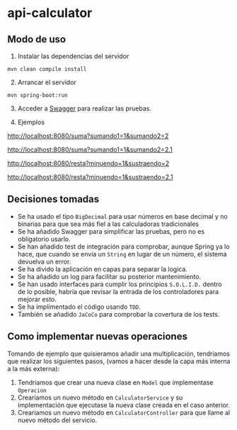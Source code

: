 # api-calculator

## Modo de uso

1. Instalar las dependencias del servidor

```shell
mvn clean compile install
```

2. Arrancar el servidor

```shell
mvn spring-boot:run
```

3. Acceder a [Swagger](http://localhost:8080/swagger-ui.html) para realizar las pruebas.

4. Ejemplos

[http://localhost:8080/suma?sumando1=1&sumando2=2](http://localhost:8080/suma?sumando1=1&sumando2=2)

[http://localhost:8080/suma?sumando1=1&sumando2=2.1](http://localhost:8080/suma?sumando1=1&sumando2=2.1)

[http://localhost:8080/resta?minuendo=1&sustraendo=2](http://localhost:8080/resta?minuendo=1&sustraendo=2)

[http://localhost:8080/resta?minuendo=1&sustraendo=2.1](http://localhost:8080/resta?minuendo=1&sustraendo=2.1)

## Decisiones tomadas

- Se ha usado el tipo `BigDecimal` para usar números en base decimal y no binarias para que sea más fiel a las
  calculadoras tradicionales
- Se ha añadido Swagger para simplificar las pruebas, pero no es obligatorio usarlo.
- Se han añadido test de integración para comprobar, aunque Spring ya lo hace, que cuando se envia un `String` en lugar
  de un número, el sistema devuelva un error.
- Se ha divido la aplicación en capas para separar la logica.
- Se ha añadido un log para facilitar su posterior mantenimiento.
- Se han usado interfaces para cumplir los principios `S.O.L.I.D.` dentro de lo posible,
  habría que revisar la entrada de los controladores para mejorar esto.
- Se ha implimentado el código usando `TDD`.
- También se añadido `JaCoCo` para comprobar la covertura de los tests.

## Como implementar nuevas operaciones

Tomando de ejemplo que quisieramos añadir una multiplicación, tendríamos que realizar los siguientes pasos, (vamos a hacer desde la capa más interna a la más externa):

1. Tendriamos que crear una nueva clase en `Model` que implementase `Operacion`
2. Creariamos un nuevo método en `CalculatorService` y su implementación que ejecutase la nueva clase creada en el caso anterior.
3. Creariamos un nuevo método en `CalculatorController` para que llame al nuevo método del servicio.
